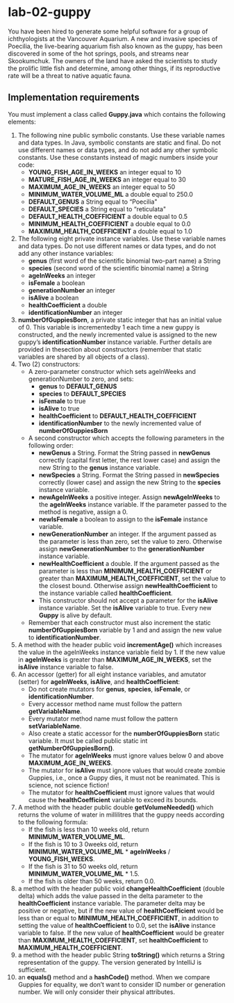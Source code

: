 # lab-02-guppy
You have been hired to generate some helpful software for a group of ichthyologists at the Vancouver Aquarium. A new and invasive species of Poecilia, the live-bearing aquarium fish also known as the guppy,
has been discovered in some of the hot springs, pools, and streams near Skookumchuk. The owners of the land have asked the scientists to study the prolific little fish and determine, among other things, if its
reproductive rate will be a threat to native aquatic fauna.
## Implementation requirements
You must implement a class called **Guppy.java** which contains the following elements:
1. The following nine public symbolic constants. Use these variable names and data types. In Java, symbolic constants are static and final. Do not use different names or data types, and do not add
any other symbolic constants. Use these constants instead of magic numbers inside your code:
    - **YOUNG_FISH_AGE_IN_WEEKS** an integer equal to 10
    - **MATURE_FISH_AGE_IN_WEEKS** an integer equal to 30
    - **MAXIMUM_AGE_IN_WEEKS** an integer equal to 50
    - **MINIMUM_WATER_VOLUME_ML** a double equal to 250.0
    - **DEFAULT_GENUS** a String equal to “Poecilia"
    - **DEFAULT_SPECIES** a String equal to “reticulata"
    - **DEFAULT_HEALTH_COEFFICIENT** a double equal to 0.5
    - **MINIMUM_HEALTH_COEFFICIENT** a double equal to 0.0
    - **MAXIMUM_HEALTH_COEFFICIENT** a double equal to 1.0
2. The following eight private instance variables. Use these variable names and data types. Do not use different names or data types, and do not add any other instance variables:
    - **genus** (first word of the scientific binomial two-part name) a String
    - **species** (second word of the scientific binomial name) a String
    - **ageInWeeks** an integer
    - **isFemale** a boolean
    - **generationNumber** an integer
    - **isAlive** a boolean
    - **healthCoefficient** a double
    - **identificationNumber** an integer
3. **numberOfGuppiesBorn**, a private static integer that has an initial value of 0. This variable is incrementedby 1 each time a new guppy is constructed, and the newly incremented value is assigned
to the new guppy’s **identificationNumber** instance variable. Further details are provided in thesection about constructors (remember that static variables are shared by all objects of a class).
4. Two (2) constructors:
    - A zero-parameter constructor which sets ageInWeeks and generationNumber to zero, and sets:
        - **genus** to **DEFAULT_GENUS**
        - **species** to **DEFAULT_SPECIES**
        - **isFemale** to true
        - **isAlive** to true
        - **healthCoefficient** to **DEFAULT_HEALTH_COEFFICIENT**
        - **identificationNumber** to the newly incremented value of **numberOfGuppiesBorn**
    - A second constructor which accepts the following parameters in the following order:
        - **newGenus** a String. Format the String passed in **newGenus** correctly (capital first letter, the rest lower case) and assign the new String to the **genus** instance variable.
        - **newSpecies** a String. Format the String passed in **newSpecies** correctly (lower case) and assign the new String to the **species** instance variable.
        - **newAgeInWeeks** a positive integer. Assign **newAgeInWeeks** to the **ageInWeeks** instance variable. If the parameter passed to the method is negative, assign a 0.
        - **newIsFemale** a boolean to assign to the **isFemale** instance variable.
        - **newGenerationNumber** an integer. If the argument passed as the parameter is less than zero, set the value to zero. Otherwise assign **newGenerationNumber** to the **generationNumber** instance variable.
        - **newHealthCoefficient** a double. If the argument passed as the parameter is less than **MINIMUM_HEALTH_COEFFICIENT** or greater than **MAXIMUM_HEALTH_COEFFICIENT**, set the value to the closest bound. Otherwise assign **newHealthCoefficient** to the instance variable called **healthCoefficient**.
        - This constructor should not accept a parameter for the **isAlive** instance variable. Set the **isAlive** variable to true. Every new **Guppy** is alive by default.
    - Remember that each constructor must also increment the static **numberOfGuppiesBorn** variable by 1 and and assign the new value to **identificationNumber**.
5. A method with the header public void **incrementAge()** which increases the value in the ageInWeeks instance variable field by 1. If the new value in **ageInWeeks** is greater than **MAXIMUM_AGE_IN_WEEKS**,
set the **isAlive** instance variable to false.
6. An accessor (getter) for all eight instance variables, and amutator (setter) for **ageInWeeks**, **isAlive**, and **healthCoefficient**:
    - Do not create mutators for **genus**, **species**, **isFemale**, or **identificationNumber**.
    - Every accessor method name must follow the pattern **getVariableName**.
    - Every mutator method name must follow the pattern **setVariableName**.
    - Also create a static accessor for the **numberOfGuppiesBorn** static variable. It must be called public static int **getNumberOfGuppiesBorn()**.
    - The mutator for **ageInWeeks** must ignore values below 0 and above **MAXIMUM_AGE_IN_WEEKS**.
    - The mutator for **isAlive** must ignore values that would create zombie Guppies, i.e., once a Guppy dies, it must not be reanimated. This is science, not science fiction!
    - The mutator for **healthCoefficient** must ignore values that would cause the **healthCoefficient** variable to exceed its bounds.
7. A method with the header public double **getVolumeNeeded()** which returns the volume of water in millilitres that the guppy needs according to the following formula:
    - If the fish is less than 10 weeks old, return **MINIMUM_WATER_VOLUME_ML**.
    - If the fish is 10 to 3 0weeks old, return **MINIMUM_WATER_VOLUME_ML** * **ageInWeeks** / **YOUNG_FISH_WEEKS**.
    - If the fish is 31 to 50 weeks old, return **MINIMUM_WATER_VOLUME_ML** * 1.5.
    - If the fish is older than 50 weeks, return 0.0.
8. a method with the header public void **changeHealthCoefficient** (double delta) which adds the value passed in the delta parameter to the **healthCoefficient** instance variable. The parameter
delta may be positive or negative, but if the new value of **healthCoefficient** would be less than or equal to **MINIMUM_HEALTH_COEFFICIENT**, in addition to setting the value of **healthCoefficient**
to 0.0, set the **isAlive** instance variable to false. If the new value of **healthCoefficient** would be greater than **MAXIMUM_HEALTH_COEFFICIENT**, set **healthCoefficient** to **MAXIMUM_HEALTH_COEFFICIENT**.
9. a method with the header public String **toString()** which returns a String representation of the guppy. The version generated by IntelliJ is sufficient.
10. an **equals()** method and a **hashCode()** method. When we compare Guppies for equality, we don’t want to consider ID number or generation number. We will only consider their physical attributes.
